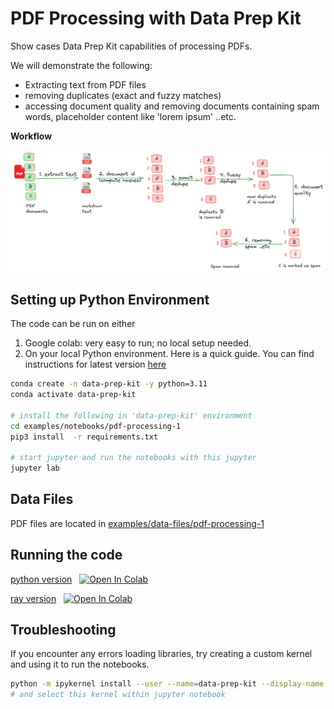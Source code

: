 # PDF Processing with Data Prep Kit

Show cases Data Prep Kit capabilities of processing PDFs.

We will demonstrate the following:

- Extracting text from PDF files
- removing duplicates (exact and fuzzy matches)
- accessing document quality and removing documents containing spam words, placeholder content like 'lorem ipsum' ..etc.

**Workflow**

![](images/data-prep-kit-3-workflow.png)

## Setting up Python Environment

The code can be run on either 

1.  Google colab: very easy to run; no local setup needed.
2.  On your local Python environment.  Here is a quick guide.  You can  find instructions for latest version [here](../../../README.md#-getting-started)

```bash
conda create -n data-prep-kit -y python=3.11
conda activate data-prep-kit

# install the following in 'data-prep-kit' environment
cd examples/notebooks/pdf-processing-1
pip3 install  -r requirements.txt

# start jupyter and run the notebooks with this jupyter
jupyter lab
```

## Data Files

PDF files are located in [examples/data-files/pdf-processing-1](../../data-files/pdf-processing-1/)

## Running the code

[python version](pdf_processing_1_python.ipynb)  &nbsp;    [![Open In Colab](https://colab.research.google.com/assets/colab-badge.svg)](https://colab.research.google.com/github/sujee/data-prep-kit/blob/process-pdf-1/examples/notebooks/pdf-processing-1/pdf_processing_1_python.ipynb)

[ray version](pdf_processing_1_ray.ipynb)  &nbsp;   [![Open In Colab](https://colab.research.google.com/assets/colab-badge.svg)](https://colab.research.google.com/github/sujee/data-prep-kit/blob/process-pdf-1/examples/notebooks/pdf-processing-1/pdf_processing_1_ray.ipynb)

## Troubleshooting

If you encounter any errors loading libraries, try creating a custom kernel and using it to run the notebooks.

```bash
python -m ipykernel install --user --name=data-prep-kit --display-name "dataprepkit"
# and select this kernel within jupyter notebook
```


